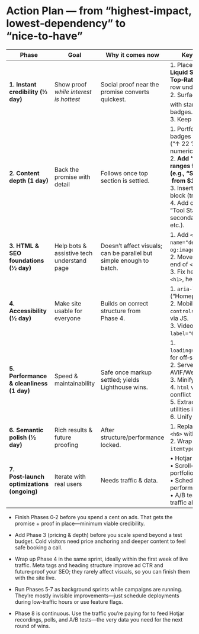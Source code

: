 # Action Plan — from “highest‑impact, lowest‑dependency” to “nice‑to‑have”

| Phase | Goal | Why it comes **now** | Key tasks (in sequence) |
|-------|------|----------------------|-------------------------|
| **1. Instant credibility (½ day)** | Show proof *while interest is hottest* | Social proof near the promise converts quickest. | 1. Place **Shopify Foundations**, **Liquid Storefronts**, and **Upwork Top‑Rated +** badges in a tight row under the hero CTA (max 4).<br>2. Surface 2‑3 ⭐⭐⭐⭐⭐ reviews with star icons directly below badges.<br>3. Keep full carousel lower. |
| **2. Content depth (1 day)** | Back the promise with detail | Follows once top section is settled. | 1. Portfolio cards → add tech badges + 1‑line results (“↑ 22 % conv.”—keep numeric).<br>2. **Add “starting‑at” price ranges for productized services (e.g., “Store setup – from $1.5 k”).**<br>3. Insert “Working With Me” block (trimmed copy).<br>4. Add collapsible “Tool Stack & Analytics” for secondary badges (Hotjar L1, etc.). |
| **3. HTML & SEO foundations (½ day)** | Help bots & assistive tech understand page | Doesn’t affect visuals; can be parallel but simple enough to batch. | 1. Add `<meta name="description">` and `og:image`.<br>2. Move 11ty‑reload script to end of `<head>`.<br>3. Fix heading order: one real `<h1>`, hero becomes `<h2>`. |
| **4. Accessibility (½ day)** | Make site usable for everyone | Builds on correct structure from Phase 4. | 1. `aria-label` on logo link (“Homepage – …”).<br>2. Mobile‑nav toggle: `aria-controls`, toggle `aria-expanded` via JS.<br>3. Video: brighter **poster** + `aria-label="60‑sec intro video"`. |
| **5. Performance & cleanliness (1 day)** | Speed & maintainability | Safe once markup settled; yields Lighthouse wins. | 1. `loading="lazy"`/`decoding="async"` for off‑screen images.<br>2. Serve hero image as AVIF/WebP; verify `sizes` attr.<br>3. Minify inline SVGs.<br>4. `html` vs `body` background conflict → keep one.<br>5. Extract repeated Tailwind utilities into `@apply` components.<br>6. Unify asset paths. |
| **6. Semantic polish (½ day)** | Rich results & future proofing | After structure/performance locked. | 1. Replace visible “Sections” `<h6>` with `sr-only` text.<br>2. Wrap each review in `<article itemtype="Review">`. |
| **7. Post‑launch optimizations (ongoing)** | Iterate with real users | Needs traffic & data. | • Hotjar recordings & polls.<br>• Scroll‑based image swaps on portfolio grid.<br>• Schedule periodic performance audits.<br>• A/B test alternative CTAs once traffic allows. |


+ Finish Phases 0‑2 before you spend a cent on ads.
That gets the promise + proof in place—minimum viable credibility.

+ Add Phase 3 (pricing & depth) before you scale spend beyond a test budget.
Cold visitors need price anchoring and deeper content to feel safe booking a call.

+ Wrap up Phase 4 in the same sprint, ideally within the first week of live traffic.
Meta tags and heading structure improve ad CTR and future‑proof your SEO; they rarely affect visuals, so you can finish them with the site live.

+ Run Phases 5‑7 as background sprints while campaigns are running.
They’re mostly invisible improvements—just schedule deployments during low‑traffic hours or use feature flags.

+ Phase 8 is continuous.
Use the traffic you’re paying for to feed Hotjar recordings, polls, and A/B tests—the very data you need for the next round of wins.